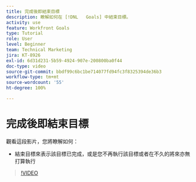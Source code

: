 ```yaml
---
title: 完成後即結束目標
description: 瞭解如何在 [!DNL   Goals] 中結束目標。
activity: use
feature: Workfront Goals
type: Tutorial
role: User
level: Beginner
team: Technical Marketing
jira: KT-8926
exl-id: 6d31d231-5b59-4924-907e-200800ba0f44
doc-type: video
source-git-commit: bbdf99c6bc1be714077fd94fc3f8325394de36b3
workflow-type: tm+mt
source-wordcount: '55'
ht-degree: 100%

---
```


# 完成後即結束目標

觀看這段影片，您將瞭解如何：

* 結束目標來表示該目標已完成，或是您不再執行該目標或者在不久的將來亦無打算執行

>[!VIDEO](https://video.tv.adobe.com/v/335198/?quality=12&learn=on&enablevpops=1)
